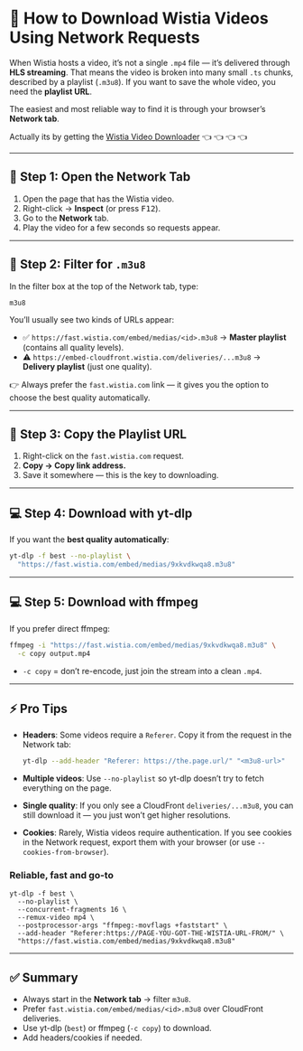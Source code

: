 # 🎥 How to Download Wistia Videos Using Network Requests

When Wistia hosts a video, it’s not a single `.mp4` file — it’s delivered through **HLS streaming**. That means the video is broken into many small `.ts` chunks, described by a playlist (`.m3u8`). If you want to save the whole video, you need the **playlist URL**.

The easiest and most reliable way to find it is through your browser’s **Network tab**.

Actually its by getting the [Wistia Video Downloader](https://serp.ly/wistia-video-downloader) 👈 👈 👈 👈

---

## 🔎 Step 1: Open the Network Tab

1. Open the page that has the Wistia video.
2. Right-click → **Inspect** (or press <kbd>F12</kbd>).
3. Go to the **Network** tab.
4. Play the video for a few seconds so requests appear.

---

## 🔎 Step 2: Filter for `.m3u8`

In the filter box at the top of the Network tab, type:

```
m3u8
```

You’ll usually see two kinds of URLs appear:

* ✅ `https://fast.wistia.com/embed/medias/<id>.m3u8` → **Master playlist** (contains all quality levels).
* ⚠️ `https://embed-cloudfront.wistia.com/deliveries/...m3u8` → **Delivery playlist** (just one quality).

👉 Always prefer the `fast.wistia.com` link — it gives you the option to choose the best quality automatically.

---

## 🔎 Step 3: Copy the Playlist URL

1. Right-click on the `fast.wistia.com` request.
2. **Copy → Copy link address.**
3. Save it somewhere — this is the key to downloading.

---

## 💻 Step 4: Download with yt-dlp

If you want the **best quality automatically**:

```bash
yt-dlp -f best --no-playlist \
  "https://fast.wistia.com/embed/medias/9xkvdkwqa8.m3u8"
```

---

## 💻 Step 5: Download with ffmpeg

If you prefer direct ffmpeg:

```bash
ffmpeg -i "https://fast.wistia.com/embed/medias/9xkvdkwqa8.m3u8" \
  -c copy output.mp4
```

* `-c copy` = don’t re-encode, just join the stream into a clean `.mp4`.

---

## ⚡ Pro Tips

* **Headers**: Some videos require a `Referer`. Copy it from the request in the Network tab:

  ```bash
  yt-dlp --add-header "Referer: https://the.page.url/" "<m3u8-url>"
  ```
* **Multiple videos**: Use `--no-playlist` so yt-dlp doesn’t try to fetch everything on the page.
* **Single quality**: If you only see a CloudFront `deliveries/...m3u8`, you can still download it — you just won’t get higher resolutions.
* **Cookies**: Rarely, Wistia videos require authentication. If you see cookies in the Network request, export them with your browser (or use `--cookies-from-browser`).


### Reliable, fast and go-to

```
yt-dlp -f best \
  --no-playlist \
  --concurrent-fragments 16 \
  --remux-video mp4 \
  --postprocessor-args "ffmpeg:-movflags +faststart" \
  --add-header "Referer:https://PAGE-YOU-GOT-THE-WISTIA-URL-FROM/" \
  "https://fast.wistia.com/embed/medias/9xkvdkwqa8.m3u8"
```

---

## ✅ Summary

* Always start in the **Network tab** → filter `m3u8`.
* Prefer `fast.wistia.com/embed/medias/<id>.m3u8` over CloudFront deliveries.
* Use yt-dlp (`best`) or ffmpeg (`-c copy`) to download.
* Add headers/cookies if needed.
